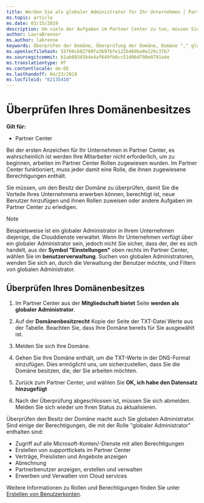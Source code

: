 ```yaml
---
title: Werden Sie als globaler Administrator für Ihr Unternehmen | Partner Center
ms.topic: article
ms.date: 03/15/2019
description: Um viele der Aufgaben im Partner Center zu tun, müssen Sie zuerst den Besitz der Domäne zu überprüfen. Viele Aufgaben im Partner Center erfordern einen globalen Administrator. Wenn Ihr Unternehmen noch keines vorhanden nicht ist, können Sie werden eine.
author: LauraBrenner
ms.author: labrenne
keywords: Überprüfen der Domäne, Überprüfung der Domäne, Domäne "," globaler Administrator "," Benutzerrollen "," Berechtigungen
ms.openlocfilehash: 55f69cb82789fa3b97bfe122b460ba9a129c37b7
ms.sourcegitcommit: b1ab80345b4e4af649fb8cc51d96d798e0791ade
ms.translationtype: HT
ms.contentlocale: de-DE
ms.lasthandoff: 04/23/2019
ms.locfileid: "62135410"
---
```

# <a name="verify-your-domain-ownership"></a>Überprüfen Ihres Domänenbesitzes

**Gilt für:**

- Partner Center

Bei der ersten Anzeichen für Ihr Unternehmen in Partner Center, es wahrscheinlich ist werden Ihre Mitarbeiter nicht erforderlich, um zu beginnen, arbeiten im Partner Center Rollen zugewiesen wurden. Im Partner Center funktioniert, muss jeder damit eine Rolle, die ihnen zugewiesene Berechtigungen enthält.  

Sie müssen, um den Besitz der Domäne zu überprüfen, damit Sie die Vorteile Ihres Unternehmens erwerben können, berechtigt ist, neue Benutzer hinzufügen und ihnen Rollen zuweisen oder andere Aufgaben im Partner Center zu erledigen. 

>[!Note]
>Beispielsweise ist ein globaler Administrator in Ihrem Unternehmen diejenige, die Clouddienste verwaltet. Wenn Ihr Unternehmen verfügt über ein globaler Administrator sein, jedoch nicht Sie sicher, dass der, der es sich handelt, aus der **Symbol "Einstellungen"** oben rechts im Partner Center, wählen Sie im **benutzerverwaltung**. Suchen von globalen Administratoren, wenden Sie sich an, durch die Verwaltung der Benutzer möchte, und Filtern von globalen Administrator.

## <a name="verify-your-domain-ownership"></a>Überprüfen Ihres Domänenbesitzes

1. Im Partner Center aus der **Mitgliedschaft bietet** Seite **werden als globaler Administrator**. 

2. Auf der **Domänenbesitzrecht** Kopie der Seite der TXT-Datei Werte aus der Tabelle. Beachten Sie, dass Ihre Domäne bereits für Sie ausgewählt ist.

3. Melden Sie sich Ihre Domäne. 

4. Gehen Sie Ihre Domäne enthält, um die TXT-Werte in der DNS-Format einzufügen.  Dies ermöglicht uns, um sicherzustellen, dass Sie die Domäne besitzen, die, der Sie arbeiten möchten.

5. Zurück zum Partner Center, und wählen Sie **OK, ich habe den Datensatz hinzugefügt**

6. Nach der Überprüfung abgeschlossen ist, müssen Sie sich abmelden. Melden Sie sich wieder um Ihren Status zu aktualisieren. 

Überprüfen den Besitz der Domäne macht auch Sie globalen Administrator. Sind einige der Berechtigungen, die mit der Rolle "globaler Administrator" enthalten sind:

- Zugriff auf alle Microsoft-Konten/-Dienste mit allen Berechtigungen 
- Erstellen von supporttickets im Partner Center
- Verträge, Preislisten und Angebote anzeigen
- Abrechnung
- Partnerbenutzer anzeigen, erstellen und verwalten
- Erwerben und Verwalten von Cloud services

Weitere Informationen zu Rollen und Berechtigungen finden Sie unter [Erstellen von Benutzerkonten](create-user-accounts-and-set-permissions.md). 